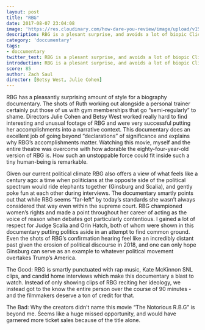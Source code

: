 ```yaml
---
layout: post
title: "RBG"
date: 2017-08-07 23:04:08
image: 'https://res.cloudinary.com/how-dare-you-review/image/upload/v1528570887/rbg.png'
description: RBG is a plesant surprise, and avoids a lot of biopic Cliches.
category: 'doccumentary'
tags: 
- doccumentary
twitter_text: RBG is a plesant surprise, and avoids a lot of biopic Cliches.
introduction: RBG is a plesant surprise, and avoids a lot of biopic Cliches.
score: 85
author: Zach Saul
director: [Betsy West, Julie Cohen]
---
```


RBG has a pleasantly surprising amount of style for a biography documentary. The shots of Ruth working out alongside a personal trainer certainly put those of us with gym memberships that go “semi-regularly” to shame. Directors Julie Cohen and Betsy West worked really hard to find interesting and unusual footage of RBG and were very successful putting her accomplishments into a narrative context. This documentary does an excellent job of going beyond “declarations” of significance and explains why RBG’s accomplishments matter. Watching this movie, myself and the entire theatre was overcome with how adorable the eighty-four-year-old version of RBG is. How such an unstoppable force could fit inside such a tiny human-being is remarkable. 

Given our current political climate RBG also offers a view of what feels like a century ago: a time when politicians at the opposite side of the political spectrum would ride elephants together (Ginsburg and Scalia), and gently poke fun at each other during interviews. The documentary smartly points out that while RBG seems “far-left” by today’s standards she wasn’t always considered that way even within the supreme court. RBG championed women’s rights and made a point throughout her career of acting as the voice of reason when debates got particularly contentious. I gained a lot of respect for Judge Scalia and Orin Hatch, both of whom were shown in this documentary putting politics aside in an attempt to find common ground. Even the shots of RBG’s confirmation hearing feel like an incredibly distant past given the erosion of political discourse in 2018, and one can only hope Ginsburg can serve as an example to whatever political movement overtakes Trump’s America. 

The Good: RBG is smartly punctuated with rap music, Kate McKinnon SNL clips, and candid home interviews which make this documentary a blast to watch. Instead of only showing clips of RBG reciting her ideology, we instead got to the know the entire person over the course of 90 minutes - and the filmmakers deserve a ton of credit for that. 

The Bad: Why the creators didn’t name this movie “The Notorious R.B.G” is beyond me. Seems like a huge missed opportunity, and would have garnered more ticket sales because of the title alone.

